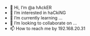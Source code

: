 - 👋 Hi, I’m @a hAckER
- 👀 I’m interested in haCkiNG
- 🌱 I’m currently learning ...
- 💞️ I’m looking to collaborate on ...
- 📫 How to reach me by 192.168.20.31

<!---
cYtAleA/cYtAleA is a ✨ special ✨ repository because its `README.md` (this file) appears on your GitHub profile.
You can click the Preview link to take a look at your changes.
--->
